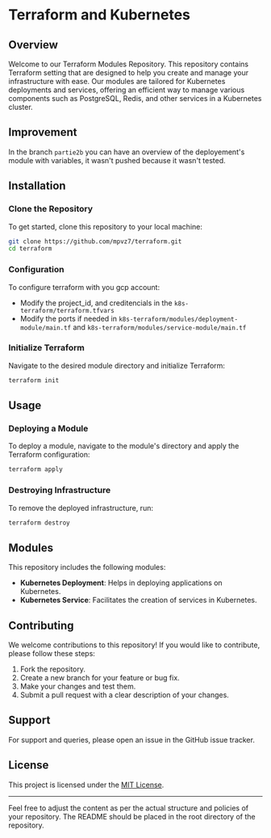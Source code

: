 # Terraform and Kubernetes

## Overview
Welcome to our Terraform Modules Repository. This repository contains Terraform setting that are designed to help you create and manage your infrastructure with ease. Our modules are tailored for Kubernetes deployments and services, offering an efficient way to manage various components such as PostgreSQL, Redis, and other services in a Kubernetes cluster.

## Improvement
In the branch `partie2b` you can have an overview of the deployement's module with variables, it wasn't pushed because it wasn't tested.

## Installation

### Clone the Repository
To get started, clone this repository to your local machine:

```bash
git clone https://github.com/mpvz7/terraform.git
cd terraform
```

### Configuration
To configure terraform with you gcp account:

- Modify the project_id, and creditencials in the `k8s-terraform/terraform.tfvars`
- Modify the ports if needed in `k8s-terraform/modules/deployment-module/main.tf` and `k8s-terraform/modules/service-module/main.tf` 

### Initialize Terraform
Navigate to the desired module directory and initialize Terraform:

```bash
terraform init
```

## Usage

### Deploying a Module
To deploy a module, navigate to the module's directory and apply the Terraform configuration:

```bash
terraform apply
```

### Destroying Infrastructure
To remove the deployed infrastructure, run:

```bash
terraform destroy
```

## Modules
This repository includes the following modules:
- **Kubernetes Deployment**: Helps in deploying applications on Kubernetes.
- **Kubernetes Service**: Facilitates the creation of services in Kubernetes.

## Contributing
We welcome contributions to this repository! If you would like to contribute, please follow these steps:

1. Fork the repository.
2. Create a new branch for your feature or bug fix.
3. Make your changes and test them.
4. Submit a pull request with a clear description of your changes.

## Support
For support and queries, please open an issue in the GitHub issue tracker.

## License
This project is licensed under the [MIT License](LICENSE).

---

Feel free to adjust the content as per the actual structure and policies of your repository. The README should be placed in the root directory of the repository.
